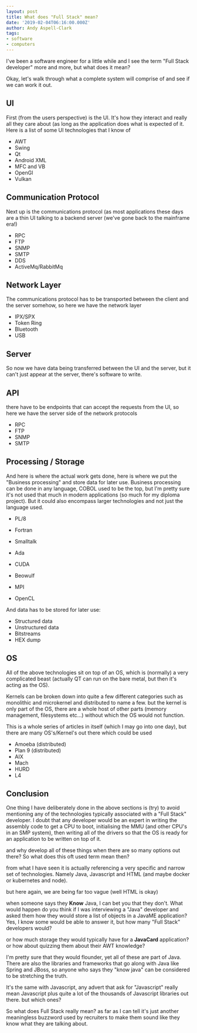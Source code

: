 ```yaml
---
layout: post
title: What does "Full Stack" mean?
date: '2019-02-04T06:16:00.000Z'
author: Andy Aspell-Clark
tags:
- software
- computers
---
```


I've been a software engineer for a little while and I see the term "Full Stack developer" more and more, but what does it mean?

Okay, let's walk through what a complete system will comprise of and see if we can work it out.

## UI
First (from the users perspective) is the UI. It's how they interact and really all they care about (as long as the application does what is expected of it. Here is a list of some UI technologies that I know of

* AWT
* Swing
* Qt
* Android XML
* MFC and VB
* OpenGl
* Vulkan

## Communication Protocol
Next up is the communications protocol (as most applications these days are a thin UI talking to a backend server (we've gone back to the mainframe era!)

* RPC
* FTP
* SNMP
* SMTP
* DDS
* ActiveMq/RabbitMq

## Network Layer
The communications protocol has to be transported between the client and the server somehow, so here we have the network layer

* IPX/SPX
* Token Ring
* Bluetooth
* USB

## Server

So now we have data being transferred between the UI and the server, but it can't just appear at the server, there's software to write.

## API

there have to be endpoints that can accept the requests from the UI, so here we have the server side of the network protocols

* RPC
* FTP
* SNMP
* SMTP

## Processing / Storage

And here is where the actual work gets done, here is where we put the "Business processing" and store data for later use. Business processing can be done in any language, COBOL used to be the top, but I'm pretty sure it's not used that much in modern applications (so much for my diploma project). But it could also encompass larger technologies and not just the language used.

* PL/8
* Fortran
* Smalltalk
* Ada

* CUDA
* Beowulf
* MPI
* OpenCL

And data has to be stored for later use:

* Structured data
* Unstructured data
* Bitstreams
* HEX dump

## OS

All of the above technologies sit on top of an OS, which is (normally) a very complicated beast (actually QT can run on the bare metal, but then it's acting as the OS).

Kernels can be broken down into quite a few different categories such as monolithic and microkernel and distributed to name a few. but the kernel is only part of the OS, there are a whole host of other parts (memory management, filesystems etc...) without which the OS would not function.

This is a whole series of articles in itself (which I may go into one day), but there are many OS's/Kernel's out there which could be used

* Amoeba (distributed)
* Plan 9 (distributed)
* AIX
* Mach
* HURD
* L4

## Conclusion

One thing I have deliberately done in the above sections is (try) to avoid mentioning any of the technologies typically
associated with a "Full Stack" developer. I doubt that any developer would be an expert in writing the assembly code to
get a CPU to boot, initialising the MMU (and other CPU's in an SMP system), then writing all of the drivers so that the
OS is ready for an application to be written on top of it.

and why develop all of these things when there are so many options out there? So what does this oft used term mean then?



from what I have seen it is actually referencing a very specific and narrow set of technologies. Namely Java, Javascript and HTML (and maybe docker or kubernetes and node).



but here again, we are being far too vague (well HTML is okay)



when someone says they __Know__ Java, I can bet you that they don't. What would happen do you think if I was interviewing a "Java" developer and asked them how they would store a list of objects in a JavaME application? Yes, I know some would be able to answer it, but how many "Full Stack" developers would?



or how much storage they would typically have for a **JavaCard** application? or how about quizzing them about their AWT knowledge?



I'm pretty sure that they would flounder, yet all of these are part of Java. There are also the libraries and frameworks that go along with Java like Spring and JBoss, so anyone who says they "know java" can be considered to be stretching the truth.



It's the same with Javascript, any advert that ask for "Javascript" really mean Javascript plus quite a lot of the thousands of Javascript libraries out there. but which ones?



So what does Full Stack really mean? as far as I can tell it's just another meaningless buzzword used by recruiters to make them sound like they know what they are talking about.
